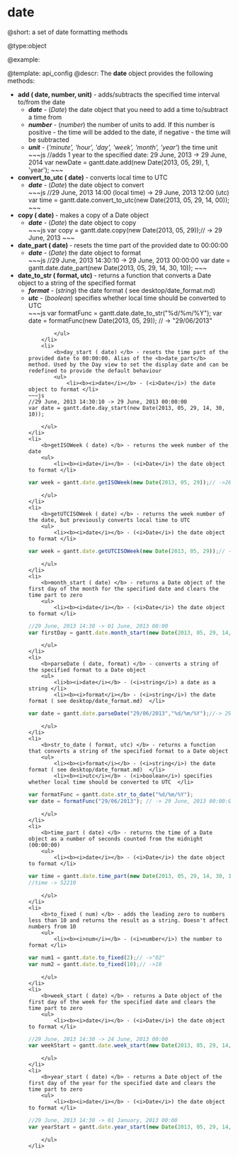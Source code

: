 date
=============

@short: a set of date formatting methods
	

@type:object

@example:

@template:	api_config
@descr:
The **date** object provides the following methods:

<ul>
	<li>
    	<b>add ( date, number, unit)</b> - adds/subtracts the specified time interval to/from the date
        <ul>
          	<li><b><i>date</i></b> - (<i>Date</i>) the date object that you need to add a time to/subtract a time from </li>
            <li><b><i>number</i></b> - (<i>number</i>) the number of units to add. If this number is positive - the time will be added to the date, if negative - the time will be subtracted </li>
            <li><b><i>unit</i></b> - (<i>'minute', 'hour', 'day', 'week', 'month', 'year'</i>)  the time unit </li>
~~~js
//adds 1 year to the specified date: 29 June, 2013 -> 29 June, 2014
var newDate = gantt.date.add(new Date(2013, 05, 29), 1, 'year');
~~~
        </ul>
    </li>
    <li>
    	<b>convert_to_utc ( date) </b> - converts local time to UTC
        <ul>
          	<li><b><i>date</i></b> - (<i>Date</i>) the date object to convert </li>
~~~js
//29 June, 2013 14:00 (local time) -> 29 June, 2013 12:00 (utc)
var time = gantt.date.convert_to_utc(new Date(2013, 05, 29, 14, 00));
~~~
        </ul>
    </li>
    <li>
    	<b>copy ( date) </b> - makes a copy of a Date object
        <ul>
          	<li><b><i>date</i></b> - (<i>Date</i>) the date object to copy </li>
~~~js
var copy = gantt.date.copy(new Date(2013, 05, 29));// -> 29 June, 2013
~~~
        </ul>
    </li>
    <li>
    	<b>date_part ( date) </b> - resets the time part of the provided date to 00:00:00
        <ul>
          	<li><b><i>date</i></b> - (<i>Date</i>) the date object to format </li>
~~~js
//29 June, 2013 14:30:10 -> 29 June, 2013 00:00:00
var date = gantt.date.date_part(new Date(2013, 05, 29, 14, 30, 10));
~~~
        </ul>
    </li>
    <li>
    	<b>date_to_str ( format, utc) </b> - returns a function that converts a Date object to a string of the specified format
        <ul>
          	<li><b><i>format</i></b> - (<i>string</i>) the date format ( see desktop/date_format.md)  </li>
          	<li><b><i>utc</i></b> - (<i>boolean</i>) specifies whether local time should be converted to UTC  </li>
~~~js
var formatFunc = gantt.date.date_to_str("%d/%m/%Y");
var date = formatFunc(new Date(2013, 05, 29)); // -> "29/06/2013"

~~~
        </ul>
    </li>
    <li>
    	<b>day_start ( date) </b> - resets the time part of the provided date to 00:00:00. Alias of the <b>date_part</b> method. Used by the Day view to set the display date and can be redefined to provide the default behaviour
        <ul>
          	<li><b><i>date</i></b> - (<i>Date</i>) the date object to format </li>
~~~js
//29 June, 2013 14:30:10 -> 29 June, 2013 00:00:00
var date = gantt.date.day_start(new Date(2013, 05, 29, 14, 30, 10));
~~~
        </ul>
    </li>
    <li>
    	<b>getISOWeek ( date) </b> - returns the week number of the date
        <ul>
          	<li><b><i>date</i></b> - (<i>Date</i>) the date object to format </li>
~~~js
var week = gantt.date.getISOWeek(new Date(2013, 05, 29));// ->26
~~~
        </ul>
    </li>
    <li>
    	<b>getUTCISOWeek ( date) </b> - returns the week number of the date, but previously converts local time to UTC
        <ul>
          	<li><b><i>date</i></b> - (<i>Date</i>) the date object to format </li>
~~~js
var week = gantt.date.getUTCISOWeek(new Date(2013, 05, 29));// ->26
~~~
        </ul>
    </li>
    <li>
    	<b>month_start ( date) </b> - returns a Date object of the first day of the month for the specified date and clears the time part to zero
        <ul>
          	<li><b><i>date</i></b> - (<i>Date</i>) the date object to format </li>
~~~js
//29 June, 2013 14:30 -> 01 June, 2013 00:00
var firstDay = gantt.date.month_start(new Date(2013, 05, 29, 14, 30));
~~~
        </ul>
    </li>
    <li>
    	<b>parseDate ( date, format) </b> - converts a string of the specified format to a Date object 
        <ul>
        	<li>b><i>date</i></b> - (<i>string</i>) a date as a string </li>
            <li><b><i>format</i></b> - (<i>string</i>) the date format ( see desktop/date_format.md)  </li>
~~~js
var date = gantt.date.parseDate("29/06/2013","%d/%m/%Y");//-> 29 June, 2013 00:00:00
~~~
		</ul>
    </li>
    <li>
    	<b>str_to_date ( format, utc) </b> - returns a function that converts a string of the specified format to a Date object
        <ul>
          	<li><b><i>format</i></b> - (<i>string</i>) the date format ( see desktop/date_format.md)  </li>
          	<li><b><i>utc</i></b> - (<i>boolean</i>) specifies whether local time should be converted to UTC  </li>
~~~js
var formatFunc = gantt.date.str_to_date("%d/%m/%Y");
var date = formatFunc("29/06/2013"); // -> 29 June, 2013 00:00:00
~~~
        </ul>
    </li>
    <li>
    	<b>time_part ( date) </b> - returns the time of a Date object as a number of seconds counted from the midnight (00:00:00)
        <ul>
          	<li><b><i>date</i></b> - (<i>Date</i>) the date object to format </li>
~~~js
var time = gantt.date.time_part(new Date(2013, 05, 29, 14, 30, 10));
//time -> 52210
~~~
        </ul>
    </li>
    <li>
    	<b>to_fixed ( num) </b> - adds the leading zero to numbers less than 10 and returns the result as a string. Doesn't affect numbers from 10
        <ul>
          	<li><b><i>num</i></b> - (<i>number</i>) the number to format </li>
~~~js
var num1 = gantt.date.to_fixed(2);// ->"02"
var num2 = gantt.date.to_fixed(10);// ->10
~~~
        </ul>
    </li>
    <li>
    	<b>week_start ( date) </b> - returns a Date object of the first day of the week for the specified date and clears the time part to zero
        <ul>
          	<li><b><i>date</i></b> - (<i>Date</i>) the date object to format </li>
~~~js
//29 June, 2013 14:30 -> 24 June, 2013 00:00
var weekStart = gantt.date.week_start(new Date(2013, 05, 29, 14, 30));
~~~
        </ul>
    </li>
    <li>
    	<b>year_start ( date) </b> - returns a Date object of the first day of the year for the specified date and clears the time part to zero
        <ul>
          	<li><b><i>date</i></b> - (<i>Date</i>) the date object to format </li>
~~~js
//29 June, 2013 14:30 -> 01 January, 2013 00:00
var yearStart = gantt.date.year_start(new Date(2013, 05, 29, 14, 30));
~~~
        </ul>
    </li>
</ul>

